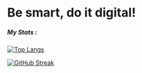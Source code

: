 # Be smart, do it digital!


##### My Stats :
[![Top Langs](https://github-readme-stats.vercel.app/api/top-langs/?username=Nikolay-St-D&layout=compact&theme=vision-friendly-dark)](https://github.com/anuraghazra/github-readme-stats)

[![GitHub Streak](http://github-readme-streak-stats.herokuapp.com?user=Nikolay-St-D&theme=dark&background=000000)](https://git.io/streak-stats)
